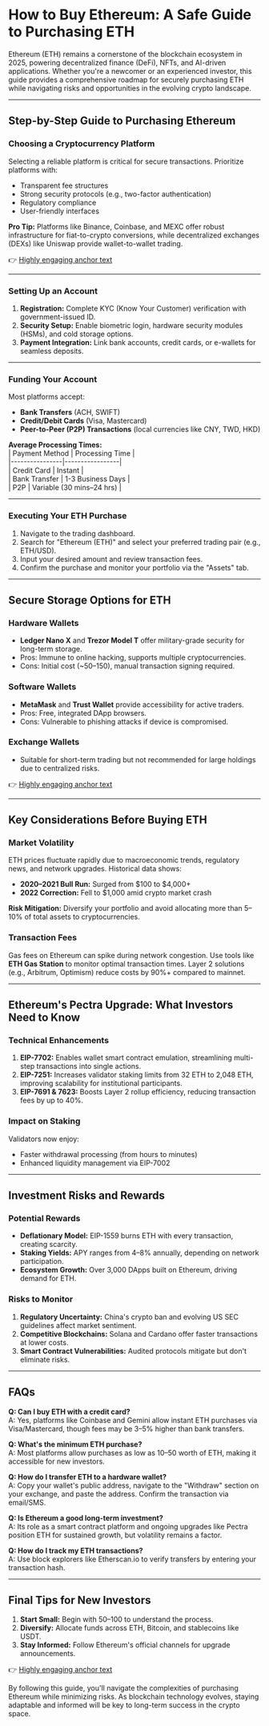 # How to Buy Ethereum: A Safe Guide to Purchasing ETH

Ethereum (ETH) remains a cornerstone of the blockchain ecosystem in 2025, powering decentralized finance (DeFi), NFTs, and AI-driven applications. Whether you're a newcomer or an experienced investor, this guide provides a comprehensive roadmap for securely purchasing ETH while navigating risks and opportunities in the evolving crypto landscape.

---

## Step-by-Step Guide to Purchasing Ethereum

### Choosing a Cryptocurrency Platform  
Selecting a reliable platform is critical for secure transactions. Prioritize platforms with:
- Transparent fee structures  
- Strong security protocols (e.g., two-factor authentication)  
- Regulatory compliance  
- User-friendly interfaces  

**Pro Tip:** Platforms like Binance, Coinbase, and MEXC offer robust infrastructure for fiat-to-crypto conversions, while decentralized exchanges (DEXs) like Uniswap provide wallet-to-wallet trading.

👉 [Highly engaging anchor text](https://bit.ly/okx-bonus)

---

### Setting Up an Account  
1. **Registration:** Complete KYC (Know Your Customer) verification with government-issued ID.  
2. **Security Setup:** Enable biometric login, hardware security modules (HSMs), and cold storage options.  
3. **Payment Integration:** Link bank accounts, credit cards, or e-wallets for seamless deposits.

---

### Funding Your Account  
Most platforms accept:  
- **Bank Transfers** (ACH, SWIFT)  
- **Credit/Debit Cards** (Visa, Mastercard)  
- **Peer-to-Peer (P2P) Transactions** (local currencies like CNY, TWD, HKD)  

**Average Processing Times:**  
| Payment Method | Processing Time |  
|----------------|-----------------|  
| Credit Card    | Instant         |  
| Bank Transfer  | 1-3 Business Days |  
| P2P            | Variable (30 mins–24 hrs) |  

---

### Executing Your ETH Purchase  
1. Navigate to the trading dashboard.  
2. Search for "Ethereum (ETH)" and select your preferred trading pair (e.g., ETH/USD).  
3. Input your desired amount and review transaction fees.  
4. Confirm the purchase and monitor your portfolio via the "Assets" tab.

---

## Secure Storage Options for ETH  

### Hardware Wallets  
- **Ledger Nano X** and **Trezor Model T** offer military-grade security for long-term storage.  
- Pros: Immune to online hacking, supports multiple cryptocurrencies.  
- Cons: Initial cost (~$50–$150), manual transaction signing required.  

### Software Wallets  
- **MetaMask** and **Trust Wallet** provide accessibility for active traders.  
- Pros: Free, integrated DApp browsers.  
- Cons: Vulnerable to phishing attacks if device is compromised.  

### Exchange Wallets  
- Suitable for short-term trading but not recommended for large holdings due to centralized risks.  

👉 [Highly engaging anchor text](https://bit.ly/okx-bonus)

---

## Key Considerations Before Buying ETH  

### Market Volatility  
ETH prices fluctuate rapidly due to macroeconomic trends, regulatory news, and network upgrades. Historical data shows:  
- **2020–2021 Bull Run:** Surged from $100 to $4,000+  
- **2022 Correction:** Fell to $1,000 amid crypto market crash  

**Risk Mitigation:** Diversify your portfolio and avoid allocating more than 5–10% of total assets to cryptocurrencies.  

### Transaction Fees  
Gas fees on Ethereum can spike during network congestion. Use tools like **ETH Gas Station** to monitor optimal transaction times. Layer 2 solutions (e.g., Arbitrum, Optimism) reduce costs by 90%+ compared to mainnet.  

---

## Ethereum's Pectra Upgrade: What Investors Need to Know  

### Technical Enhancements  
1. **EIP-7702:** Enables wallet smart contract emulation, streamlining multi-step transactions into single actions.  
2. **EIP-7251:** Increases validator staking limits from 32 ETH to 2,048 ETH, improving scalability for institutional participants.  
3. **EIP-7691 & 7623:** Boosts Layer 2 rollup efficiency, reducing transaction fees by up to 40%.  

### Impact on Staking  
Validators now enjoy:  
- Faster withdrawal processing (from hours to minutes)  
- Enhanced liquidity management via EIP-7002  

---

## Investment Risks and Rewards  

### Potential Rewards  
- **Deflationary Model:** EIP-1559 burns ETH with every transaction, creating scarcity.  
- **Staking Yields:** APY ranges from 4–8% annually, depending on network participation.  
- **Ecosystem Growth:** Over 3,000 DApps built on Ethereum, driving demand for ETH.  

### Risks to Monitor  
1. **Regulatory Uncertainty:** China's crypto ban and evolving US SEC guidelines affect market sentiment.  
2. **Competitive Blockchains:** Solana and Cardano offer faster transactions at lower costs.  
3. **Smart Contract Vulnerabilities:** Audited protocols mitigate but don't eliminate risks.  

---

## FAQs  

**Q: Can I buy ETH with a credit card?**  
A: Yes, platforms like Coinbase and Gemini allow instant ETH purchases via Visa/Mastercard, though fees may be 3–5% higher than bank transfers.  

**Q: What's the minimum ETH purchase?**  
A: Most platforms allow purchases as low as $10–$50 worth of ETH, making it accessible for new investors.  

**Q: How do I transfer ETH to a hardware wallet?**  
A: Copy your wallet's public address, navigate to the "Withdraw" section on your exchange, and paste the address. Confirm the transaction via email/SMS.  

**Q: Is Ethereum a good long-term investment?**  
A: Its role as a smart contract platform and ongoing upgrades like Pectra position ETH for sustained growth, but volatility remains a factor.  

**Q: How do I track my ETH transactions?**  
A: Use block explorers like Etherscan.io to verify transfers by entering your transaction hash.  

---

## Final Tips for New Investors  
1. **Start Small:** Begin with $50–$100 to understand the process.  
2. **Diversify:** Allocate funds across ETH, Bitcoin, and stablecoins like USDT.  
3. **Stay Informed:** Follow Ethereum's official channels for upgrade announcements.  

👉 [Highly engaging anchor text](https://bit.ly/okx-bonus)  

By following this guide, you'll navigate the complexities of purchasing Ethereum while minimizing risks. As blockchain technology evolves, staying adaptable and informed will be key to long-term success in the crypto space.